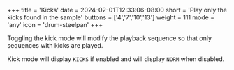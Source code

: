 +++
title = 'Kicks'
date = 2024-02-01T12:33:06-08:00
short = 'Play only the kicks found in the sample'
buttons = ['4','7','10','13']
weight = 111
mode = 'any'
icon = 'drum-steelpan'
+++


Toggling the kick mode will modify the playback sequence so that only sequences with kicks are played.

Kick mode will display `KICKS` if enabled and will display `NORM` when disabled.
